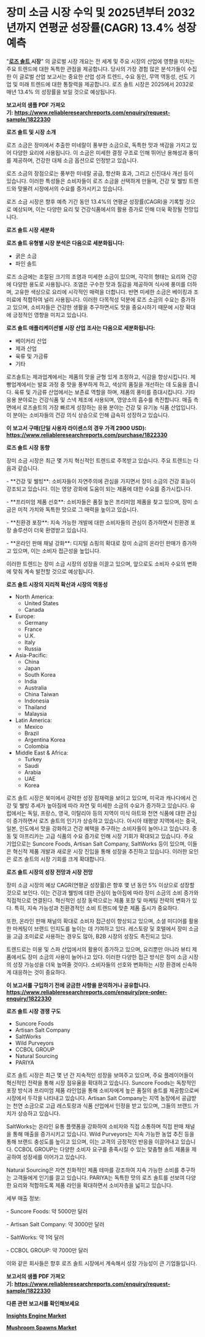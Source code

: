 <p><h1>장미 소금 시장 수익 및 2025년부터 2032년까지 연평균 성장률(CAGR) 13.4% 성장 예측</h1></p><p>"<strong><a href="https://www.reliableresearchreports.com/rose-salt-r1822330?utm_campaign=105&utm_medium=7&utm_source=Github&utm_content=ia&utm_term=12012025&utm_id=rose-salt">로즈 솔트&nbsp;</a></strong><strong>시장</strong>" 의 글로벌 시장 개요는 전 세계 및 주요 시장의 산업에 영향을 미치는 주요 트렌드에 대한 독특한 관점을 제공합니다. 당사의 가장 경험 많은 분석가들이 수집한 이 글로벌 산업 보고서는 중요한 산업 성과 트렌드, 수요 동인, 무역 역동성, 선도 기업 및 미래 트렌드에 대한 통찰력을 제공합니다. 로즈 솔트 시장은 2025에서 2032로 매년 13.4% 의 성장률을 보일 것으로 예상됩니다.&nbsp;</p>
<p><strong>보고서의 샘플 PDF 가져오기:&nbsp;<a href="https://www.reliableresearchreports.com/enquiry/request-sample/1822330?utm_campaign=105&utm_medium=7&utm_source=Github&utm_content=ia&utm_term=12012025&utm_id=rose-salt">https://www.reliableresearchreports.com/enquiry/request-sample/1822330</a></strong></p>
<p><strong>로즈 솔트 및 시장 소개</strong></p>
<p><p>로즈 소금은 장미에서 추출한 미네랄이 풍부한 소금으로, 독특한 맛과 색감을 가지고 있어 다양한 요리에 사용됩니다. 이 소금은 미세한 결정 구조로 인해 뛰어난 용해성과 풍미를 제공하며, 건강한 대체 소금 옵션으로 인정받고 있습니다. </p><p>로즈 소금의 장점으로는 풍부한 미네랄 공급, 항산화 효과, 그리고 신진대사 개선 등이 있습니다. 이러한 특성들은 소비자들이 로즈 소금을 선택하게 만들며, 건강 및 웰빙 트렌드와 맞물려 시장에서의 수요를 증가시키고 있습니다. </p><p>로즈 소금 시장은 향후 예측 기간 동안 13.4%의 연평균 성장률(CAGR)을 기록할 것으로 예상되며, 이는 다양한 요리 및 건강식품에서의 활용 증가로 인해 더욱 확장될 전망입니다.</p></p>
<p><strong>로즈 솔트 시장 세분화</strong></p>
<p><strong>로즈 솔트 유형별 시장 분석은 다음으로 세분화됩니다:</strong></p>
<p><ul><li>굵은 소금</li><li>파인 솔트</li></ul></p>
<p><p>로즈 소금에는 조절된 크기의 조염과 미세한 소금이 있으며, 각각의 형태는 요리와 건강에 다양한 용도로 사용됩니다. 조염은 구수한 맛과 질감을 제공하여 식사에 풍미를 더하며, 고유한 색상으로 요리에 시각적인 매력을 더합니다. 반면 미세한 소금은 베이킹과 조미료에 적합하여 널리 사용됩니다. 이러한 다목적성 덕분에 로즈 소금의 수요는 증가하고 있으며, 소비자들은 건강한 생활을 추구하면서도 맛을 중요시하기 때문에 시장 확대에 긍정적인 영향을 미치고 있습니다.</p></p>
<p><strong>로즈 솔트 애플리케이션별 시장 산업 조사는 다음으로 세분화됩니다:</strong></p>
<p><ul><li>베이커리 산업</li><li>제과 산업</li><li>육류 및 가금류</li><li>기타</li></ul></p>
<p><p>로즈솔트는 제과업계에서는 제품의 맛을 균형 있게 조정하고, 식감을 향상시킵니다. 제빵업계에서는 발효 과정 중 맛을 풍부하게 하고, 색상의 품질을 개선하는 데 도움을 줍니다. 육류 및 가금류 산업에서는 보존료 역할을 하며, 제품의 풍미를 증대시킵니다. 기타 응용 분야로는 건강식품 및 스낵 제조에 사용되며, 영양소의 흡수를 촉진합니다. 매출 측면에서 로즈솔트의 가장 빠르게 성장하는 응용 분야는 건강 및 유기농 식품 산업입니다. 이 분야는 소비자들의 건강 의식 상승으로 인해 급속히 성장하고 있습니다.</p></p>
<p><strong>이 보고서 구매(단일 사용자 라이센스의 경우 가격 2900 USD): <a href="https://www.reliableresearchreports.com/purchase/1822330?utm_campaign=105&utm_medium=7&utm_source=Github&utm_content=ia&utm_term=12012025&utm_id=rose-salt">https://www.reliableresearchreports.com/purchase/1822330</a></strong></p>
<p><strong>로즈 솔트 시장 동향</strong></p>
<p><p>장미 소금 시장은 최근 몇 가지 혁신적인 트렌드로 주목받고 있습니다. 주요 트렌드는 다음과 같습니다.</p><p>- **건강 및 웰빙**: 소비자들이 자연주의에 관심을 가지면서 장미 소금의 건강 효능이 강조되고 있습니다. 이는 영양 강화에 도움이 되는 제품에 대한 수요를 증가시킵니다.</p><p>- **프리미엄 제품 선호**: 소비자들은 품질 높은 프리미엄 제품을 찾고 있으며, 장미 소금은 미적 가치와 독특한 맛으로 그 매력을 높이고 있습니다.</p><p>- **친환경 포장**: 지속 가능한 개발에 대한 소비자들의 관심이 증가하면서 친환경 포장 솔루션이 더욱 환영받고 있습니다.</p><p>- **온라인 판매 채널 강화**: 디지털 쇼핑의 확대로 장미 소금의 온라인 판매가 증가하고 있으며, 이는 소비자 접근성을 높입니다.</p><p>이러한 트렌드는 장미 소금 시장의 성장을 이끌고 있으며, 앞으로도 소비자 수요의 변화에 맞춰 계속 발전할 것으로 예상됩니다.</p></p>
<p><strong>로즈 솔트 시장의 지리적 확산과 시장의 역동성</strong></p>
<p><ul>
    <li>
        North America:
        <ul>
            <li>United States</li>
            <li>Canada</li>
        </ul>
    </li>
    <li>
        Europe:
        <ul>
            <li>Germany</li>
            <li>France</li>
            <li>U.K.</li>
            <li>Italy</li>
            <li>Russia</li>
        </ul>
    </li>
    <li>
        Asia-Pacific:
        <ul>
            <li>China</li>
            <li>Japan</li>
            <li>South Korea</li>
            <li>India</li>
            <li>Australia</li>
            <li>China Taiwan</li>
            <li>Indonesia</li>
            <li>Thailand</li>
            <li>Malaysia</li>
        </ul>
    </li>
    <li>
        Latin America:
        <ul>
            <li>Mexico</li>
            <li>Brazil</li>
            <li>Argentina Korea</li>
            <li>Colombia</li>
        </ul>
    </li>
    <li>
        Middle East & Africa:
        <ul>
            <li>Turkey</li>
            <li>Saudi</li>
            <li>Arabia</li>
            <li>UAE</li>
            <li>Korea</li>
        </ul>
    </li>
    </ul></p>
<p><p>로즈 솔트 시장은 북미에서 강력한 성장 잠재력을 보이고 있으며, 미국과 캐나다에서 건강 및 웰빙 추세가 높아짐에 따라 자연 및 미세한 소금의 수요가 증가하고 있습니다. 유럽에서는 독일, 프랑스, 영국, 이탈리아 등의 지역이 미식 아트와 천연 식품에 대한 관심이 증가하면서 로즈 솔트의 인기가 상승하고 있습니다. 아시아 태평양 지역에서는 중국, 일본, 인도에서 맛을 강화하고 건강 혜택을 추구하는 소비자들이 늘어나고 있습니다. 중동 및 아프리카는 고급 식품의 수요 증가로 인해 시장 기회가 확대되고 있습니다. 주요 기업으로는 Suncore Foods, Artisan Salt Company, SaltWorks 등이 있으며, 이들은 혁신적 제품 개발과 새로운 시장 진입을 통해 성장을 추진하고 있습니다. 이러한 요인은 로즈 솔트의 시장 기회를 크게 확대합니다.</p></p>
<p><strong>로즈 솔트 시장의 성장 전망과 시장 전망</strong></p>
<p><p>장미 소금 시장의 예상 CAGR(연평균 성장률)은 향후 몇 년 동안 5% 이상으로 성장할 것으로 보인다. 이는 건강과 웰빙에 대한 관심이 높아짐에 따라 장미 소금의 소비 증가와 직접적으로 연결된다. 혁신적인 성장 동력으로는 제품 포장 및 마케팅 전략의 변화가 있다. 특히, 지속 가능성과 친환경적인 소비 트렌드에 맞춘 제품 출시가 중요하다.</p><p>또한, 온라인 판매 채널의 확대로 소비자 접근성이 향상되고 있으며, 소셜 미디어를 활용한 마케팅이 브랜드 인지도를 높이는 데 기여하고 있다. 레스토랑 및 호텔에서 장미 소금을 고급 조미료로 사용하는 경우도 많아, B2B 시장의 성장도 촉진되고 있다. </p><p>트렌드로는 미용 및 스파 산업에서의 활용이 증가하고 있으며, 요리뿐만 아니라 뷰티 제품에서도 장미 소금의 사용이 늘어나고 있다. 이러한 다양한 접근 방식은 장미 소금 시장의 성장 가능성을 더욱 높여줄 것이다. 소비자들의 선호와 변화하는 시장 환경에 신속하게 대응하는 것이 중요하다.</p></p>
<p><strong>이 보고서를 구입하기 전에 궁금한 사항을 문의하거나 공유합니다. <a href="https://www.reliableresearchreports.com/enquiry/pre-order-enquiry/1822330?utm_campaign=105&utm_medium=7&utm_source=Github&utm_content=ia&utm_term=12012025&utm_id=rose-salt">https://www.reliableresearchreports.com/enquiry/pre-order-enquiry/1822330</a></strong></p>
<p><strong>로즈 솔트 시장 경쟁 구도</strong></p>
<p><ul><li>Suncore Foods</li><li>Artisan Salt Company</li><li>SaltWorks</li><li>Wild Purveyors</li><li>CCBOL GROUP</li><li>Natural Sourcing</li><li>PARIYA</li></ul></p>
<p><p>로즈 솔트 시장은 최근 몇 년 간 지속적인 성장을 보여주고 있으며, 주요 플레이어들이 혁신적인 전략을 통해 시장 점유율을 확대하고 있습니다. Suncore Foods는 독창적인 포장 방식과 프리미엄 제품 라인업을 통해 소비자에게 높은 품질의 솔트를 제공함으로써 시장에서 두각을 나타내고 있습니다. Artisan Salt Company는 지역 농장에서 공급받는 천연 소금으로 고급 레스토랑과 식품 산업에서 인정을 받고 있으며, 그들의 브랜드 가치가 상승하고 있습니다.</p><p>SaltWorks는 온라인 유통 플랫폼을 강화하여 소비자와 직접 소통하며 직접 판매 채널을 통해 매출을 증가시키고 있습니다. Wild Purveyors는 지속 가능한 농업 추진 등을 통해 브랜드 충성도를 높이고 있으며, 이는 고객의 긍정적인 반응을 이끌어내고 있습니다. CCBOL GROUP는 다양한 소비자 요구를 충족시킬 수 있는 맞춤형 솔트 제품을 제공하여 성장세를 이어가고 있습니다.</p><p>Natural Sourcing은 자연 친화적인 제품 테마를 강조하여 지속 가능한 소비를 추구하는 고객들에게 인기를 끌고 있습니다. PARIYA는 독특한 맛의 로즈 솔트를 선보여 다양한 요리와 적합하도록 제품 라인을 확대하면서 소비자층을 넓히고 있습니다.</p><p>세부 매출 정보:</p><p>- Suncore Foods: 약 5000만 달러</p><p>- Artisan Salt Company: 약 3000만 달러</p><p>- SaltWorks: 약 1억 달러</p><p>- CCBOL GROUP: 약 7000만 달러 </p><p>이와 같은 회사들은 향후 로즈 솔트 시장에서 계속해서 성장 가능성이 큰 기업들입니다.</p></p>
<p><strong>보고서의 샘플 PDF 가져오기:&nbsp;<a href="https://www.reliableresearchreports.com/enquiry/request-sample/1822330?utm_campaign=105&utm_medium=7&utm_source=Github&utm_content=ia&utm_term=12012025&utm_id=rose-salt">https://www.reliableresearchreports.com/enquiry/request-sample/1822330</a></strong></p>
<p><strong></strong></p>
<p><strong></strong></p>
<p><strong></strong></p>
<p><strong></strong></p>
<p><strong>다른 관련 보고서를 확인해보세요</strong></p>
<p><strong><p><a href="https://github.com/arionmp/Market-Research-Report-List-5/blob/main/insights-engine-market.md?utm_campaign=105&utm_medium=7&utm_source=Github&utm_content=ia&utm_term=12012025&utm_id=rose-salt">Insights Engine Market</a></p><p><a href="https://github.com/hartsockdonnette82/Market-Research-Report-List-1/blob/main/mushroom-spawns-market.md?utm_campaign=105&utm_medium=7&utm_source=Github&utm_content=ia&utm_term=12012025&utm_id=rose-salt">Mushroom Spawns Market</a></p></strong></p>
<p></p>